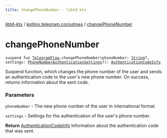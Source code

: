 ```yaml
---
title: changePhoneNumber - libtd-ktx
---
```


[libtd-ktx](../index.html) / [kotlinx.telegram.coroutines](index.html) / [changePhoneNumber](./change-phone-number.html)

# changePhoneNumber

`suspend fun `[`TelegramFlow`](../kotlinx.telegram.core/-telegram-flow/index.html)`.changePhoneNumber(phoneNumber: `[`String`](https://kotlinlang.org/api/latest/jvm/stdlib/kotlin/-string/index.html)`?, settings: `[`PhoneNumberAuthenticationSettings`](https://tdlibx.github.io/td/docs/org/drinkless/td/libcore/telegram/TdApi/PhoneNumberAuthenticationSettings.html)`?): `[`AuthenticationCodeInfo`](https://tdlibx.github.io/td/docs/org/drinkless/td/libcore/telegram/TdApi/AuthenticationCodeInfo.html)

Suspend function, which changes the phone number of the user and sends an authentication code to
the user's new phone number. On success, returns information about the sent code.

### Parameters

`phoneNumber` - The new phone number of the user in international format.

`settings` - Settings for the authentication of the user's phone number.

**Return**
[AuthenticationCodeInfo](https://tdlibx.github.io/td/docs/org/drinkless/td/libcore/telegram/TdApi/AuthenticationCodeInfo.html) Information about the authentication code that was sent.

